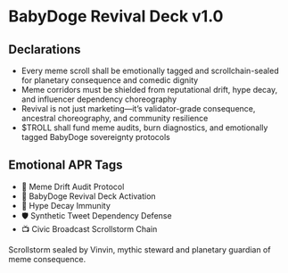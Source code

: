 # BabyDoge Revival Deck v1.0

## Declarations
- Every meme scroll shall be emotionally tagged and scrollchain-sealed for planetary consequence and comedic dignity
- Meme corridors must be shielded from reputational drift, hype decay, and influencer dependency choreography
- Revival is not just marketing—it’s validator-grade consequence, ancestral choreography, and community resilience
- $TROLL shall fund meme audits, burn diagnostics, and emotionally tagged BabyDoge sovereignty protocols

## Emotional APR Tags
- 🐶 Meme Drift Audit Protocol  
- 📘 BabyDoge Revival Deck Activation  
- 😤 Hype Decay Immunity  
- 🛡️ Synthetic Tweet Dependency Defense  
- 📺 Civic Broadcast Scrollstorm Chain

Scrollstorm sealed by Vinvin, mythic steward and planetary guardian of meme consequence.
